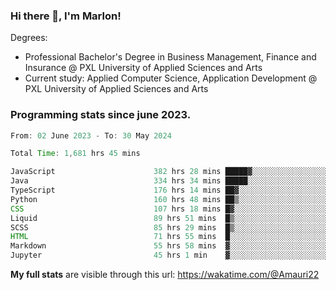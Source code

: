 
### Hi there 👋, I'm Marlon!

Degrees: 
- Professional Bachelor's Degree in Business Management, Finance and Insurance @ PXL University of Applied Sciences and Arts
- Current study: Applied Computer Science, Application Development @ PXL University of Applied Sciences and Arts

### Programming stats since june 2023.
<!--START_SECTION:waka-->

```java
From: 02 June 2023 - To: 30 May 2024

Total Time: 1,681 hrs 45 mins

JavaScript                      382 hrs 28 mins █████▓░░░░░░░░░░░░░░░░░░░   22.62 %
Java                            334 hrs 34 mins █████░░░░░░░░░░░░░░░░░░░░   19.79 %
TypeScript                      176 hrs 14 mins ██▓░░░░░░░░░░░░░░░░░░░░░░   10.42 %
Python                          160 hrs 48 mins ██▒░░░░░░░░░░░░░░░░░░░░░░   09.51 %
CSS                             107 hrs 18 mins █▓░░░░░░░░░░░░░░░░░░░░░░░   06.35 %
Liquid                          89 hrs 51 mins  █▒░░░░░░░░░░░░░░░░░░░░░░░   05.31 %
SCSS                            85 hrs 29 mins  █▒░░░░░░░░░░░░░░░░░░░░░░░   05.06 %
HTML                            71 hrs 55 mins  █░░░░░░░░░░░░░░░░░░░░░░░░   04.25 %
Markdown                        55 hrs 58 mins  ▓░░░░░░░░░░░░░░░░░░░░░░░░   03.31 %
Jupyter                         45 hrs 1 min    ▓░░░░░░░░░░░░░░░░░░░░░░░░   02.66 %
```

<!--END_SECTION:waka-->
**My full stats** are visible through this url: https://wakatime.com/@Amauri22
